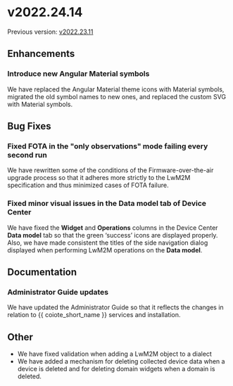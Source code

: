# v2022.24.14

Previous version: [v2022.23.11](v2022.23.11.md)

## Enhancements

### Introduce new Angular Material symbols
We have replaced the Angular Material theme icons with Material symbols, migrated the old symbol names to new ones, and replaced the custom SVG with Material symbols.

## Bug Fixes

### Fixed FOTA in the "only observations" mode failing every second run
We have rewritten some of the conditions of the Firmware-over-the-air upgrade process so that it adheres more strictly to the LwM2M specification and thus minimized cases of FOTA failure.

### Fixed minor visual issues in the Data model tab of Device Center
We have fixed the **Widget** and **Operations** columns in the Device Center **Data model** tab so that the green ‘success’ icons are displayed properly. Also, we have made consistent the titles of the side navigation dialog displayed when performing LwM2M operations on the **Data model**.

## Documentation

### Administrator Guide updates
We have updated the Administrator Guide so that it reflects the changes in relation to {{ coiote_short_name }} services and installation.

## Other

- We have fixed validation when adding a LwM2M object to a dialect
- We have added a mechanism for deleting collected device data when a device is deleted and for deleting domain widgets when a domain is deleted.

